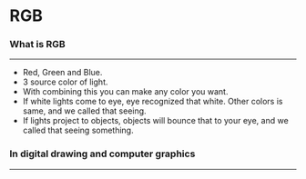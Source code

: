 # RGB
### What is RGB
---
- Red, Green and Blue.
- 3 source color of light.
- With combining this you can make any color you want.
- If white lights come to eye, eye recognized that white. Other colors is same, and we called that seeing.
- If lights project to objects, objects will bounce that to your eye, and we called that seeing something.


### In digital drawing and computer graphics
---

